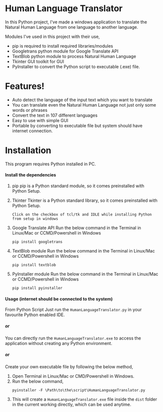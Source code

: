 # Human Language Translator

In this Python project, I've made a windows application to translate the Natural Human Language from one language to another language.

Modules I've used in this project with their use,
  - pip is required to install required libraries/modules
  - Googletrans python module for Google Translate API
  - TextBlob python module to process Natural Human Language
  - Tkinter GUI toolkit for GUI
  - PyInstaller to convert the Python script to executable (.exe) file.

# Features!

  - Auto detect the language of the input text which you want to translate
  - You can translate even the Natural Human Language not just only some words or phrases
  - Convert the text in 107 different languages
  - Easy to use with simple GUI
  - Portable by converting to executable file but system should have internet connection.

# Installation

This program requires Python installed in PC.

#### Install the dependencies

1. pip
    pip is a Python standard module, so it comes preinstalled with Python Setup.

2. Tkinter
    Tkinter is a Python standard library, so it comes preinstalled with Python Setup.
    ```
    Click on the checkbox of tcl/tk and IDLE while installing Python from setup in windows
    ```
3. Google Translate API
    Run the below command in the Terminal in Linux/Mac or CCMD/Powershell in Windows
    ```
    pip install googletrans
    ```
4. TextBlob module
    Run the below command in the Terminal in Linux/Mac or CCMD/Powershell in Windows
    ```
    pip install textblob
    ```
5. PyInstaller module
    Run the below command in the Terminal in Linux/Mac or CCMD/Powershell in Windows
    ```
    pip install pyinstaller
    ```

#### Usage (internet should be connected to the system)
From Python Script
Just run the `HumanLanguageTranslator.py` in your favourite Python enabled IDE. 
##### or
You can directly run the `HumanLanguageTranslator.exe` to access the application without creating any Python environment.
##### or
Create your own executable file by following the below method,
1. Open Terminal in Linux/Mac or CMD/Powershell in Windows.
2. Run the below command,
    ```
    pyinstaller -F \Path\to\the\script\HumanLanguageTranslator.py
    ```
3. This will create a `HumanLanguageTranslator.exe` file inside the `dist` folder in the current working directly, which can be used anytime.
